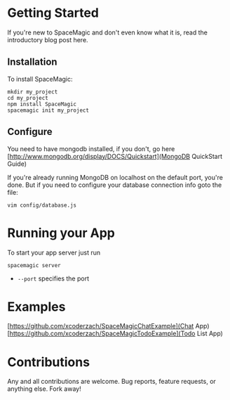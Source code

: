 Getting Started
===============

  If you're new to SpaceMagic and don't even know what it is, read the
introductory blog post here.

Installation
------------

To install SpaceMagic:

```
mkdir my_project
cd my_project
npm install SpaceMagic
spacemagic init my_project
```

Configure
---------

You need to have mongodb installed, if you don't, go here
[http://www.mongodb.org/display/DOCS/Quickstart](MongoDB QuickStart Guide)

  If you're already running MongoDB on localhost on the default port, you're done.
But if you need to configure your database connection info goto the file:

```
vim config/database.js
```

Running your App
================

  To start your app server just run 

```
spacemagic server
```

  * `--port` specifies the port

Examples
========

[https://github.com/xcoderzach/SpaceMagicChatExample](Chat App)
[https://github.com/xcoderzach/SpaceMagicTodoExample](Todo List App)

Contributions
=============

Any and all contributions are welcome. Bug reports, feature requests, or
anything else. Fork away!
